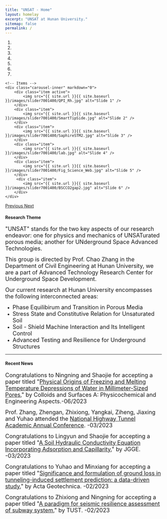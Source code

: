 ```yaml
---
title: "UNSAT - Home"
layout: homelay
excerpt: "UNSAT at Hunan University."
sitemap: false
permalink: /
---
```



<div markdown="0" id="carousel" class="carousel slide" data-ride="carousel" data-interval="4000" data-pause="hover" >
    <!-- Menu -->
    <ol class="carousel-indicators">
        <li data-target="#carousel" data-slide-to="0" class="active"></li>
        <li data-target="#carousel" data-slide-to="1"></li>
        <li data-target="#carousel" data-slide-to="2"></li>
        <li data-target="#carousel" data-slide-to="3"></li>
        <li data-target="#carousel" data-slide-to="4"></li>
        <li data-target="#carousel" data-slide-to="5"></li>
        <li data-target="#carousel" data-slide-to="6"></li>
    </ol>

    <!-- Items -->
    <div class="carousel-inner" markdown="0">
        <div class="item active">
            <img src="{{ site.url }}{{ site.baseurl }}/images/slider7001400/QPI_Rh.jpg" alt="Slide 1" />
        </div>
        <div class="item">
            <img src="{{ site.url }}{{ site.baseurl }}/images/slider7001400/SmartTipSide.jpg" alt="Slide 2" />
        </div>
        <div class="item">
            <img src="{{ site.url }}{{ site.baseurl }}/images/slider7001400/SaphireSTM2.jpg" alt="Slide 3" />
        </div>
        <div class="item">
            <img src="{{ site.url }}{{ site.baseurl }}/images/slider7001400/lab.jpg" alt="Slide 4" />
        </div>
        <div class="item">
            <img src="{{ site.url }}{{ site.baseurl }}/images/slider7001400/Fig_Science_Web.jpg" alt="Slide 5" />
        </div>       
         <div class="item">
            <img src="{{ site.url }}{{ site.baseurl }}/images/slider7001400/BSCCO2gap2.jpg" alt="Slide 6" />
        </div>
    </div>
  <a class="left carousel-control" href="#carousel" role="button" data-slide="prev">
    <span class="glyphicon glyphicon-chevron-left" aria-hidden="true"></span>
    <span class="sr-only">Previous</span>
  </a>
  <a class="right carousel-control" href="#carousel" role="button" data-slide="next">
    <span class="glyphicon glyphicon-chevron-right" aria-hidden="true"></span>
    <span class="sr-only">Next</span>
  </a>
</div>




<h4>Research Theme</h4>
<p><font size=4>"UNSAT" stands for the two key aspects of our research endeavor: one for physics and mechanics of UNSATurated porous media; another for UNderground Space Advanced Technologies. </font></p>
<p><font size=4> This group is directed by Prof. Chao Zhang in the Department of Civil Engineering at Hunan University, we are a part of Advanced Technology Research Center for Underground Space Development. </font></p>
<font size=4>Our current research at Hunan University encompasses the following interconnected areas:</font>
<ul >
    <li><font size=4>Phase Equilibirum and Transition in Porous Media</font></li>
    <li><font size=4>Stress State and Constitutive Relation for Unsaturated Soil</font></li>
    <li><font size=4>Soil - Shield Machine Interaction and Its Intelligent Control</font></li>
    <li><font size=4>Advanced Testing and Resilience for Underground Structures</font></li>
</ul>
<hr />

<h4>Recent News</h4>
<p><font size=4> Congratulations to Ningning and Shaojie for accepting a paper titled "<a href="https://www.sciencedirect.com/science/article/pii/S0927775723009354#:~:text=It%20is%20demonstrated%20that%20freezing,for%20freezing%20instead%20of%20capillarity">Physical Origins of Freezing and Melting Temperature Depressions of Water in Millimeter-Sized Pores.</a>" by Colloids and Surfaces A: Physicochemical and Engineering Aspects.-06/2023</font></p>
<p><font size=4> Prof. Zhang, Zhengan, Zhixiong, Yangkai, Ziheng, Jiaxing and Yuhao attended the <a href="https://jres2023.xhby.net/fz/hydt/202303/t20230306_7853945.shtml">National Highway Tunnel Academic Annual Conference</a>. -03/2023</font></p>
<p><font size=4> Congratulations to Lingyun and Shaojie for accepting a paper titled "<a href="https://ascelibrary.org/doi/abs/10.1061/JGGEFK.GTENG-11388">A Soil Hydraulic Conductivity Equation Incorporating Adsorption and Capillarity.</a>" by JGGE. -03/2023</font></p>
<p><font size=4> Congratulations to Yuhao and Minxiang for accepting a paper titled "<a href="https://link.springer.com/article/10.1007/s11440-023-01859-8">Significance and formulation of ground loss in tunneling-induced settlement prediction: a data-driven study.</a>" by Acta Geotechnica. -02/2023</font></p>
<p><font size=4> Congratulations to Zhixiong and Ningning for accepting a paper titled "<a href="https://www.sciencedirect.com/science/article/pii/S0886779823000810#:~:text=The%20proposed%20paradigm%20is%20implemented,state%20to%20the%20reverse%20one">A paradigm for seismic resilience assessment of subway system.</a>" by TUST. -02/2023</font></p>


